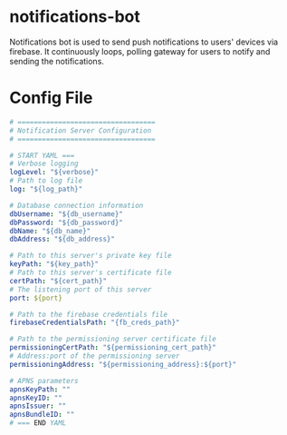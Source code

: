 # notifications-bot

Notifications bot is used to send push notifications to users' devices via firebase.  It continuously loops, polling gateway for users to notify and sending the notifications.  

# Config File

```yaml
# ==================================
# Notification Server Configuration
# ==================================

# START YAML ===
# Verbose logging
logLevel: "${verbose}"
# Path to log file
log: "${log_path}"

# Database connection information
dbUsername: "${db_username}"
dbPassword: "${db_password}"
dbName: "${db_name}"
dbAddress: "${db_address}"

# Path to this server's private key file
keyPath: "${key_path}"
# Path to this server's certificate file
certPath: "${cert_path}"
# The listening port of this server
port: ${port}

# Path to the firebase credentials file
firebaseCredentialsPath: "{fb_creds_path}"

# Path to the permissioning server certificate file
permissioningCertPath: "${permissioning_cert_path}"
# Address:port of the permissioning server
permissioningAddress: "${permissioning_address}:${port}"

# APNS parameters
apnsKeyPath: ""
apnsKeyID: ""
apnsIssuer: ""
apnsBundleID: ""
# === END YAML
```
